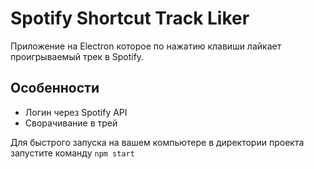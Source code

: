 # Spotify Shortcut Track Liker

Приложение на Electron которое по нажатию клавиши лайкает проигрываемый трек в Spotify.

## Особенности

- Логин через Spotify API
- Сворачивание в трей

Для быстрого запуска на вашем компьютере в директории проекта запустите команду `npm start`
